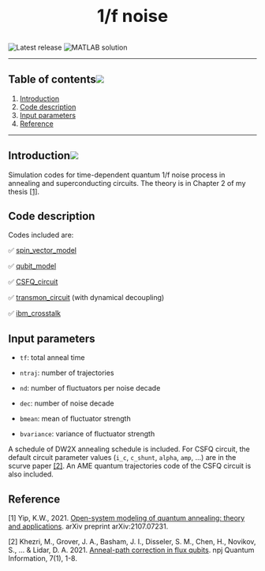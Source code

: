 <h1 align="center" style="display: block; font-size: 2.5em; font-weight: bold; margin-block-start: 1em; margin-block-end: 1em;">
<br><br><strong> 1/f noise</strong>
</h1>

![Latest release](https://img.shields.io/github/v/release/aregtech/areg-sdk?label=%20%F0%9F%93%A3%20Latest%20release&style=flat&logoColor=b0c0c0&labelColor=363D44)
<img src="https://img.shields.io/badge/MATLAB-R2022a-BLUE.svg" alt="MATLAB solution"/>

---
## Table of contents[![](./docs/img/pin.svg)](#table-of-contents)
1. [Introduction](#introduction)
2. [Code description](#codedescription)
3. [Input parameters](#inputparameters)
4. [Reference](#reference)
---
## Introduction[![](./docs/img/pin.svg)](#introduction)
Simulation codes for time-dependent quantum 1/f noise process in annealing and superconducting circuits. The theory is in Chapter 2 of my thesis [[1]](#1). 

## Code description <a name="codedescription"></a>
Codes included are:

:white_check_mark: [spin_vector_model](https://github.com/kwyip/1fnoise-1/tree/master/spin_vector_model)

:white_check_mark: [qubit_model](https://github.com/kwyip/1fnoise-1/tree/master/qubit_model)

:white_check_mark: [CSFQ_circuit](https://github.com/kwyip/1fnoise-1/tree/master/CSFQ_circuit) 

:white_check_mark: [transmon_circuit](https://github.com/kwyip/1fnoise-1/tree/master/transmon_circuit) (with dynamical decoupling)

:white_check_mark: [ibm_crosstalk](https://github.com/kwyip/1fnoise-1/tree/master/ibm_crosstalk)


## Input parameters <a name="inputparameters"></a>

- `tf`: total anneal time

- `ntraj`: number of trajectories

- `nd`: number of fluctuators per noise decade

- `dec`: number of noise decade

- `bmean`: mean of fluctuator strength

- `bvariance`: variance of fluctuator strength 

A schedule of DW2X annealing schedule is included. For CSFQ circuit, the default circuit parameter values (`i_c`, `c_shunt`, `alpha`, `amp`, ...) are in the scurve paper [[2]](#2). An AME quantum trajectories code of the CSFQ circuit is also included.

## Reference <a name="reference"></a>
<a id="1">[1]</a> 
Yip, K.W., 2021. [Open-system modeling of quantum annealing: theory and applications](https://arxiv.org/pdf/2107.07231.pdf). arXiv preprint arXiv:2107.07231.

<a id="2">[2]</a> 
Khezri, M., Grover, J. A., Basham, J. I., Disseler, S. M., Chen, H., Novikov, S., ... & Lidar, D. A. 2021. 
[Anneal-path correction in flux qubits](https://arxiv.org/pdf/2002.11217.pdf). npj Quantum Information, 7(1), 1-8.

